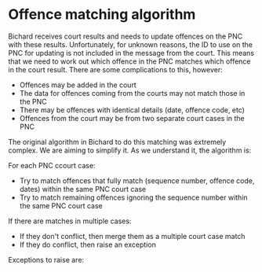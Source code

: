 # Offence matching algorithm

Bichard receives court results and needs to update offences on the PNC with these results.
Unfortunately, for unknown reasons, the ID to use on the PNC for updating is not included in the message from the court. This means that we need to work out which offence in the PNC matches which offence in the court result. There are some complications to this, however:

- Offences may be added in the court
- The data for offences coming from the courts may not match those in the PNC
- There may be offences with identical details (date, offence code, etc)
- Offences from the court may be from two separate court cases in the PNC

The original algorithm in Bichard to do this matching was extremely complex. We are aiming to simplify it. As we understand it, the algorithm is:

For each PNC ccourt case:
- Try to match offences that fully match (sequence number, offence code, dates) within the same PNC court case
- Try to match remaining offences ignoring the sequence number within the same PNC court case

If there are matches in multiple cases:
- If they don't conflict, then merge them as a multiple court case match
- If they do conflict, then raise an exception

Exceptions to raise are:
